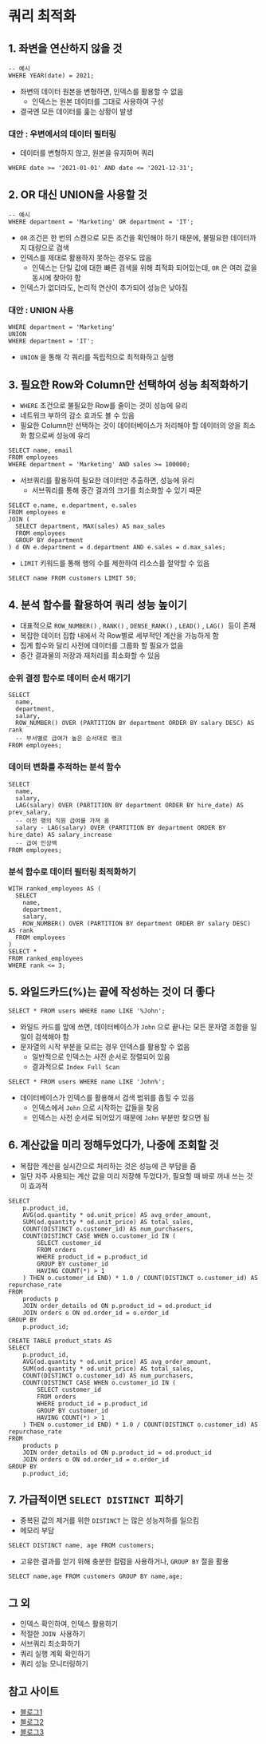 # 쿼리 최적화
## 1. 좌변을 연산하지 않을 것

```
-- 예시
WHERE YEAR(date) = 2021;
```

- 좌변의 데이터 원본을 변형하면, 인덱스를 활용할 수 없음
    - 인덱스는 원본 데이터를 그대로 사용하여 구성
- 결국엔 모든 데이터를 훑는 상황이 발생

### 대안 : 우변에서의 데이터 필터링
- 데이터를 변형하지 않고, 원본을 유지하며 쿼리
```
WHERE date >= '2021-01-01' AND date <= '2021-12-31';
```

## 2. OR 대신 UNION을 사용할 것
```
-- 예시
WHERE department = 'Marketing' OR department = 'IT';
```

- `OR` 조건은 한 번의 스캔으로 모든 조건을 확인해야 하기 때문에, 불필요한 데이터까지 대량으로 검색
- 인덱스를 제대로 활용하지 못하는 경우도 많음
    - 인덱스는 단일 값에 대한 빠른 검색을 위해 최적화 되어있는데, `OR` 은 여러 값을 동시에 찾아야 함
- 인덱스가 없더라도, 논리적 연산이 추가되어 성능은 낮아짐

### 대안 : UNION 사용
```
WHERE department = 'Marketing'
UNION
WHERE department = 'IT';
```
- `UNION` 을 통해 각 쿼리를 독립적으로 최적화하고 실행

## 3. 필요한 Row와 Column만 선택하여 성능 최적화하기
- `WHERE` 조건으로 불필요한 Row를 줄이는 것이 성능에 유리
- 네트워크 부하의 감소 효과도 볼 수 있음
- 필요한 Column만 선택하는 것이 데이터베이스가 처리해야 할 데이터의 양을 최소화 함으로써 성능에 유리
```
SELECT name, email
FROM employees
WHERE department = 'Marketing' AND sales >= 100000;
```
- 서브쿼리를 활용하여 필요한 데이터만 추출하면, 성능에 유리
    - 서브쿼리를 통해 중간 결과의 크기를 최소화할 수 있기 때문

```
SELECT e.name, e.department, e.sales
FROM employees e
JOIN (
  SELECT department, MAX(sales) AS max_sales
  FROM employees
  GROUP BY department
) d ON e.department = d.department AND e.sales = d.max_sales;
```
- `LIMIT` 키워드를 통해 행의 수를 제한하여 리소스를 절약할 수 있음
```
SELECT name FROM customers LIMIT 50;
```

## 4. 분석 함수를 활용하여 쿼리 성능 높이기
- 대표적으로 `ROW_NUMBER()` , `RANK()` , `DENSE_RANK()` , `LEAD()` , `LAG()`  등이 존재
- 복잡한 데이터 집합 내에서 각 Row별로 세부적인 계산을 가능하게 함
- 집계 함수와 달리 사전에 데이터를 그룹화 할 필요가 없음
- 중간 결과물의 저장과 재처리를 최소화할 수 있음

### 순위 결정 함수로 데이터 순서 매기기
```
SELECT 
  name, 
  department, 
  salary,
  ROW_NUMBER() OVER (PARTITION BY department ORDER BY salary DESC) AS rank
  -- 부서별로 급여가 높은 순서대로 랭크
FROM employees;
```

### 데이터 변화를 추적하는 분석 함수
```
SELECT
  name,
  salary,
  LAG(salary) OVER (PARTITION BY department ORDER BY hire_date) AS prev_salary,
  -- 이전 행의 직원 급여를 가져 옴
  salary - LAG(salary) OVER (PARTITION BY department ORDER BY hire_date) AS salary_increase
  -- 급여 인상액
FROM employees;
```

### 분석 함수로 데이터 필터링 최적화하기
```
WITH ranked_employees AS (
  SELECT 
    name, 
    department, 
    salary,
    ROW_NUMBER() OVER (PARTITION BY department ORDER BY salary DESC) AS rank
  FROM employees
)
SELECT *
FROM ranked_employees
WHERE rank <= 3;
```

## 5. 와일드카드(%)는 끝에 작성하는 것이 더 좋다
```
SELECT * FROM users WHERE name LIKE '%John';
```

- 와일드 카드를 앞에 쓰면, 데이터베이스가 `John` 으로 끝나는 모든 문자열 조합을 일일이 검색해야 함
- 문자열의 시작 부분을 모르는 경우 인덱스를 활용할 수 없음
    - 일반적으로 인덱스는 사전 순서로 정렬되어 있음
    - 결과적으로 `Index Full Scan` 

```
SELECT * FROM users WHERE name LIKE 'John%';
```
- 데이터베이스가 인덱스를 활용해서 검색 범위를 좁힐 수 있음
    - 인덱스에서 `John` 으로 시작하는 값들을 찾음
    - 인덱스는 사전 순서로 되어있기 때문에 `John` 부분만 찾으면 됨

## 6. 계산값을 미리 정해두었다가, 나중에 조회할 것
- 복잡한 계산을 실시간으로 처리하는 것은 성능에 큰 부담을 줌
- 일단 자주 사용되는 계산 값을 미리 저장해 두었다가, 필요할 때 바로 꺼내 쓰는 것이 효과적

```
SELECT 
    p.product_id,
    AVG(od.quantity * od.unit_price) AS avg_order_amount,
    SUM(od.quantity * od.unit_price) AS total_sales,
    COUNT(DISTINCT o.customer_id) AS num_purchasers,
    COUNT(DISTINCT CASE WHEN o.customer_id IN (
        SELECT customer_id 
        FROM orders
        WHERE product_id = p.product_id
        GROUP BY customer_id
        HAVING COUNT(*) > 1
    ) THEN o.customer_id END) * 1.0 / COUNT(DISTINCT o.customer_id) AS repurchase_rate
FROM 
    products p
    JOIN order_details od ON p.product_id = od.product_id
    JOIN orders o ON od.order_id = o.order_id
GROUP BY 
    p.product_id;
```

```
CREATE TABLE product_stats AS
SELECT
    p.product_id,
    AVG(od.quantity * od.unit_price) AS avg_order_amount,
    SUM(od.quantity * od.unit_price) AS total_sales,
    COUNT(DISTINCT o.customer_id) AS num_purchasers,
    COUNT(DISTINCT CASE WHEN o.customer_id IN (
        SELECT customer_id
        FROM orders
        WHERE product_id = p.product_id
        GROUP BY customer_id
        HAVING COUNT(*) > 1
    ) THEN o.customer_id END) * 1.0 / COUNT(DISTINCT o.customer_id) AS repurchase_rate
FROM
    products p
    JOIN order_details od ON p.product_id = od.product_id
    JOIN orders o ON od.order_id = o.order_id
GROUP BY
    p.product_id;
```

## 7. 가급적이면 `SELECT DISTINCT`  피하기
- 중복된 값의 제거를 위한 `DISTINCT` 는 많은 성능저하를 일으킴
- 메모리 부담

```
SELECT DISTINCT name, age FROM customers;
```

- 고유한 결과를 얻기 위해 충분한 컬럼을 사용하거나, `GROUP BY` 절을 활용

```
SELECT name,age FROM customers GROUP BY name,age;
```

## 그 외

- 인덱스 확인하여, 인덱스 활용하기
- 적절한 `JOIN`  사용하기
- 서브쿼리 최소화하기
- 쿼리 실행 계획 확인하기
- 쿼리 성능 모니터링하기

## 참고 사이트

- [블로그1](https://community.heartcount.io/ko/query-optimization-tips/ "https://community.heartcount.io/ko/query-optimization-tips/")
- [블로그2](https://jhlee-developer.tistory.com/entry/MYSQL-SQL-%EC%BF%BC%EB%A6%AC%EB%AC%B8-%EC%B5%9C%EC%A0%81%ED%99%94-%ED%9A%A8%EC%9C%A8%EC%A0%81%EC%9D%B8-%EC%BF%BC%EB%A6%AC%EB%A5%BC-%EC%9C%84%ED%95%9C-%ED%8C%81 "https://jhlee-developer.tistory.com/entry/MYSQL-SQL-%EC%BF%BC%EB%A6%AC%EB%AC%B8-%EC%B5%9C%EC%A0%81%ED%99%94-%ED%9A%A8%EC%9C%A8%EC%A0%81%EC%9D%B8-%EC%BF%BC%EB%A6%AC%EB%A5%BC-%EC%9C%84%ED%95%9C-%ED%8C%81")
- [블로그3](https://chung-develop.tistory.com/145 "https://chung-develop.tistory.com/145")